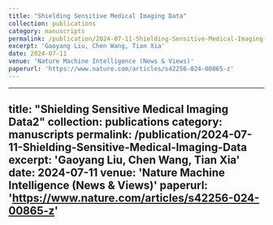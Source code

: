 ```yaml
---
title: "Shielding Sensitive Medical Imaging Data"
collection: publications
category: manuscripts
permalink: /publication/2024-07-11-Shielding-Sensitive-Medical-Imaging-Data
excerpt: 'Gaoyang Liu, Chen Wang, Tian Xia'
date: 2024-07-11
venue: 'Nature Machine Intelligence (News & Views)'
paperurl: 'https://www.nature.com/articles/s42256-024-00865-z'
---
```


---
title: "Shielding Sensitive Medical Imaging Data2"
collection: publications
category: manuscripts
permalink: /publication/2024-07-11-Shielding-Sensitive-Medical-Imaging-Data
excerpt: 'Gaoyang Liu, Chen Wang, Tian Xia'
date: 2024-07-11
venue: 'Nature Machine Intelligence (News & Views)'
paperurl: 'https://www.nature.com/articles/s42256-024-00865-z'
---
